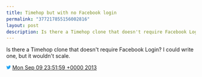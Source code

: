 ```yaml
---
title: Timehop but with no Facebook login
permalink: "377217855156002816"
layout: post
description: Is there a Timehop clone that doesn't require Facebook Login? I could write one, but it wouldn't scale.
---
```



Is there a Timehop clone that doesn't require Facebook Login? I could write one, but it wouldn't scale.

<img src="images/twitter.png" width="12" /> [Mon Sep 09 23:51:59 +0000 2013](https://twitter.com/sillygwailo/status/377217855156002816)